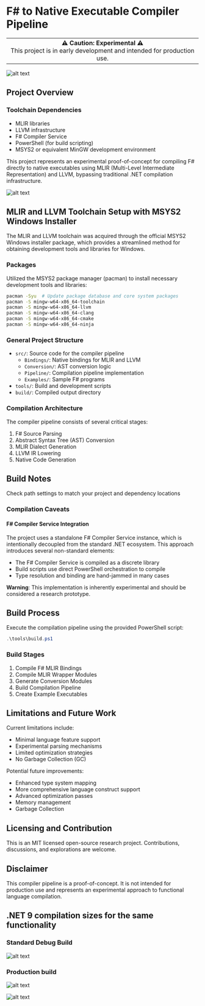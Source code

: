 # F# to Native Executable Compiler Pipeline

<table>
  <tr>
    <td align="center" width="100%">
      <strong>⚠️ Caution: Experimental ⚠️</strong><br>
      This project is in early development and intended for production use.
    </td>
  </tr>
</table>

![alt text](FSharp-MLIR-LLVM.png)

## Project Overview

### Toolchain Dependencies
- MLIR libraries
- LLVM infrastructure
- F# Compiler Service
- PowerShell (for build scripting)
- MSYS2 or equivalent MinGW development environment


This project represents an experimental proof-of-concept for compiling F# directly to native executables using MLIR (Multi-Level Intermediate Representation) and LLVM, bypassing traditional .NET compilation infrastructure.

![alt text](<Screenshot 2025-03-13 211122.png>)

## MLIR and LLVM Toolchain Setup with MSYS2 Windows Installer

The MLIR and LLVM toolchain was acquired through the official MSYS2 Windows installer package, which provides a streamlined method for obtaining development tools and libraries for Windows.

### Packages
   Utilized the MSYS2 package manager (pacman) to install necessary development tools and libraries:
   ```bash
   pacman -Syu  # Update package database and core system packages
   pacman -S mingw-w64-x86_64-toolchain
   pacman -S mingw-w64-x86_64-llvm
   pacman -S mingw-w64-x86_64-clang
   pacman -S mingw-w64-x86_64-cmake
   pacman -S mingw-w64-x86_64-ninja
   ```

### General Project Structure
- `src/`: Source code for the compiler pipeline
  - `Bindings/`: Native bindings for MLIR and LLVM
  - `Conversion/`: AST conversion logic
  - `Pipeline/`: Compilation pipeline implementation
  - `Examples/`: Sample F# programs
- `tools/`: Build and development scripts
- `build/`: Compiled output directory

### Compilation Architecture

The compiler pipeline consists of several critical stages:
1. F# Source Parsing
2. Abstract Syntax Tree (AST) Conversion
3. MLIR Dialect Generation
4. LLVM IR Lowering
5. Native Code Generation

## Build Notes
Check path settings to match your project and dependency locations

### Compilation Caveats

#### F# Compiler Service Integration
The project uses a standalone F# Compiler Service instance, which is intentionally decoupled from the standard .NET ecosystem. This approach introduces several non-standard elements:

- The F# Compiler Service is compiled as a discrete library
- Build scripts use direct PowerShell orchestration to compile
- Type resolution and binding are hand-jammed in many cases

**Warning**: This implementation is inherently experimental and should be considered a research prototype.

## Build Process

Execute the compilation pipeline using the provided PowerShell script:

```powershell
.\tools\build.ps1
```

### Build Stages
1. Compile F# MLIR Bindings
2. Compile MLIR Wrapper Modules
3. Generate Conversion Modules
4. Build Compilation Pipeline
5. Create Example Executables


## Limitations and Future Work

Current limitations include:
- Minimal language feature support
- Experimental parsing mechanisms
- Limited optimization strategies
- No Garbage Collection (GC)

Potential future improvements:
- Enhanced type system mapping
- More comprehensive language construct support
- Advanced optimization passes
- Memory management
- Garbage Collection

## Licensing and Contribution

This is an MIT licensed open-source research project. Contributions, discussions, and explorations are welcome.

## Disclaimer

This compiler pipeline is a proof-of-concept. It is not intended for production use and represents an experimental approach to functional language compilation.

## .NET 9 compilation sizes for the same functionality

### Standard Debug Build

![alt text](<Screenshot 2025-03-13 224831.png>)

### Production build

![alt text](<Screenshot 2025-03-13 230147.png>)

![alt text](<Screenshot 2025-03-13 225719.png>)